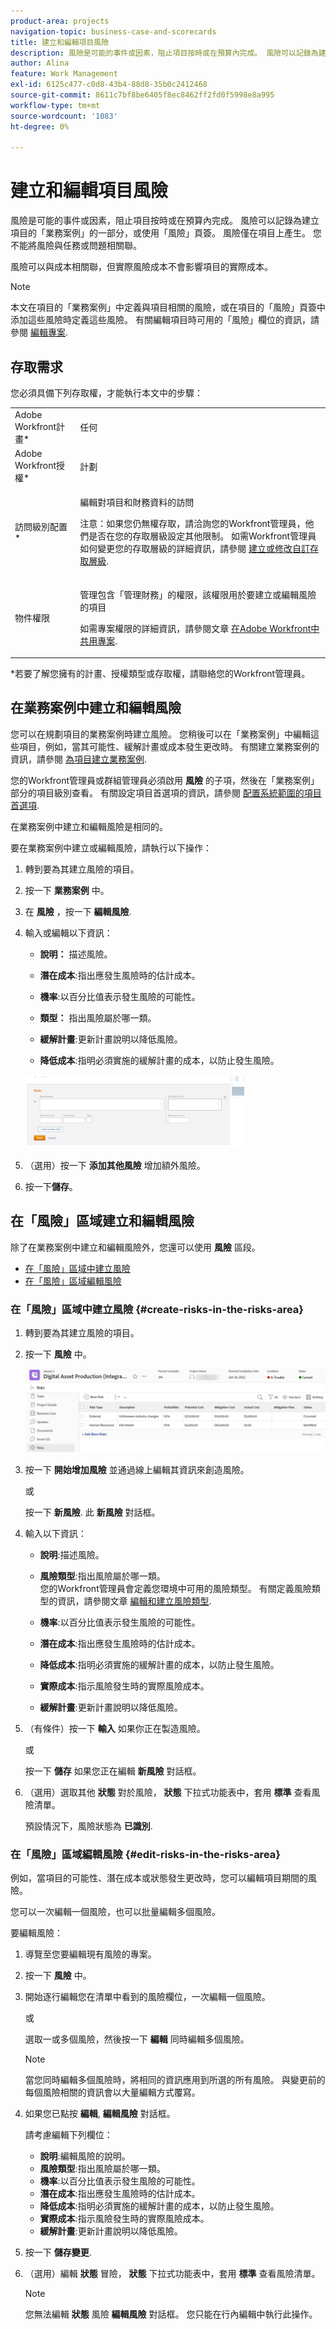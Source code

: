 ```yaml
---
product-area: projects
navigation-topic: business-case-and-scorecards
title: 建立和編輯項目風險
description: 風險是可能的事件或因素，阻止項目按時或在預算內完成。 風險可以記錄為建立項目的「業務案例」的一部分，或使用「風險」頁簽。 風險僅在項目上產生。 您不能將風險與任務或問題相關聯。
author: Alina
feature: Work Management
exl-id: 6125c477-c0d8-43b4-88d8-35b0c2412468
source-git-commit: 8611c7bf8be6405f8ec8462ff2fd0f5998e8a995
workflow-type: tm+mt
source-wordcount: '1083'
ht-degree: 0%

---
```


# 建立和編輯項目風險

風險是可能的事件或因素，阻止項目按時或在預算內完成。 風險可以記錄為建立項目的「業務案例」的一部分，或使用「風險」頁簽。 風險僅在項目上產生。 您不能將風險與任務或問題相關聯。

風險可以與成本相關聯，但實際風險成本不會影響項目的實際成本。

>[!NOTE]
>
>本文在項目的「業務案例」中定義與項目相關的風險，或在項目的「風險」頁簽中添加這些風險時定義這些風險。 有關編輯項目時可用的「風險」欄位的資訊，請參閱 [編輯專案](../../../manage-work/projects/manage-projects/edit-projects.md).

## 存取需求

您必須具備下列存取權，才能執行本文中的步驟：

<table style="table-layout:auto"> 
 <col> 
 <col> 
 <tbody> 
  <tr> 
   <td role="rowheader">Adobe Workfront計畫*</td> 
   <td> <p>任何</p> </td> 
  </tr> 
  <tr> 
   <td role="rowheader">Adobe Workfront授權*</td> 
   <td> <p>計劃 </p> </td> 
  </tr> 
  <tr> 
   <td role="rowheader">訪問級別配置*</td> 
   <td> <p>編輯對項目和財務資料的訪問</p> <p>注意：如果您仍無權存取，請洽詢您的Workfront管理員，他們是否在您的存取層級設定其他限制。 如需Workfront管理員如何變更您的存取層級的詳細資訊，請參閱 <a href="../../../administration-and-setup/add-users/configure-and-grant-access/create-modify-access-levels.md" class="MCXref xref">建立或修改自訂存取層級</a>.</p> </td> 
  </tr> 
  <tr> 
   <td role="rowheader">物件權限</td> 
   <td> <p> 管理包含「管理財務」的權限，該權限用於要建立或編輯風險的項目 </p> <p>如需專案權限的詳細資訊，請參閱文章 <a href="../../../workfront-basics/grant-and-request-access-to-objects/share-a-project.md" class="MCXref xref">在Adobe Workfront中共用專案</a>.</p> </td> 
  </tr> 
 </tbody> 
</table>

&#42;若要了解您擁有的計畫、授權類型或存取權，請聯絡您的Workfront管理員。

## 在業務案例中建立和編輯風險

您可以在規劃項目的業務案例時建立風險。 您稍後可以在「業務案例」中編輯這些項目，例如，當其可能性、緩解計畫或成本發生更改時。 有關建立業務案例的資訊，請參閱 [為項目建立業務案例](../../../manage-work/projects/define-a-business-case/create-business-case.md).

您的Workfront管理員或群組管理員必須啟用 **風險** 的子項，然後在「業務案例」部分的項目級別查看。 有關設定項目首選項的資訊，請參閱 [配置系統範圍的項目首選項](../../../administration-and-setup/set-up-workfront/configure-system-defaults/set-project-preferences.md).

在業務案例中建立和編輯風險是相同的。

要在業務案例中建立或編輯風險，請執行以下操作：

1. 轉到要為其建立風險的項目。
1. 按一下 **業務案例** 中。
1. 在 **風險** ，按一下 **編輯風險**.
1. 輸入或編輯以下資訊：

   * **說明：** 描述風險。

   * **潛在成本**:指出應發生風險時的估計成本。

   * **機率**:以百分比值表示發生風險的可能性。

   * **類型：** 指出風險屬於哪一類。
   * **緩解計畫**:更新計畫說明以降低風險。

   * **降低成本**:指明必須實施的緩解計畫的成本，以防止發生風險。

   ![](assets/crp1-350x117.png)

1. （選用）按一下 **添加其他風險** 增加額外風險。
1. 按一下&#x200B;**儲存**。

## 在「風險」區域建立和編輯風險

除了在業務案例中建立和編輯風險外，您還可以使用 **風險** 區段。

* [在「風險」區域中建立風險](#create-risks-in-the-risks-area)
* [在「風險」區域編輯風險](#edit-risks-in-the-risks-area)

### 在「風險」區域中建立風險 {#create-risks-in-the-risks-area}

1. 轉到要為其建立風險的項目。
1. 按一下 **風險** 中。

   ![風險部分](assets/risks-section-on-project-2022.png)

1. 按一下 **開始增加風險** 並通過線上編輯其資訊來創造風險。

   或

   按一下 **新風險**. 此 **新風險** 對話框。

1. 輸入以下資訊：

   * **說明**:描述風險。
   * **風險類型**:指出風險屬於哪一類。\
      您的Workfront管理員會定義您環境中可用的風險類型。 有關定義風險類型的資訊，請參閱文章 [編輯和建立風險類型](../../../administration-and-setup/set-up-workfront/configure-system-defaults/edit-create-risk-types.md).

   * **機率**:以百分比值表示發生風險的可能性。
   * **潛在成本**:指出應發生風險時的估計成本。
   * **降低成本**:指明必須實施的緩解計畫的成本，以防止發生風險。
   * **實際成本**:指示風險發生時的實際風險成本。
   * **緩解計畫**:更新計畫說明以降低風險。

1. （有條件）按一下 **輸入** 如果你正在製造風險。

   或

   按一下 **儲存** 如果您正在編輯 **新風險** 對話框。

1. （選用）選取其他 **狀態** 對於風險， **狀態** 下拉式功能表中，套用 **標準** 查看風險清單。

   預設情況下，風險狀態為 **已識別**.

### 在「風險」區域編輯風險 {#edit-risks-in-the-risks-area}

例如，當項目的可能性、潛在成本或狀態發生更改時，您可以編輯項目期間的風險。

您可以一次編輯一個風險，也可以批量編輯多個風險。

要編輯風險：

1. 導覽至您要編輯現有風險的專案。
1. 按一下 **風險** 中。
1. 開始逐行編輯您在清單中看到的風險欄位，一次編輯一個風險。

   或

   選取一或多個風險，然後按一下 **編輯** 同時編輯多個風險。

   >[!NOTE]
   >
   >當您同時編輯多個風險時，將相同的資訊應用到所選的所有風險。 與變更前的每個風險相關的資訊會以大量編輯方式覆寫。

1. 如果您已點按 **編輯**, **編輯風險** 對話框。

   請考慮編輯下列欄位：

   * **說明**:編輯風險的說明。
   * **風險類型**:指出風險屬於哪一類。
   * **機率**:以百分比值表示發生風險的可能性。
   * **潛在成本**:指出應發生風險時的估計成本。
   * **降低成本**:指明必須實施的緩解計畫的成本，以防止發生風險。
   * **實際成本**:指示風險發生時的實際風險成本。
   * **緩解計畫**:更新計畫說明以降低風險。

1. 按一下 **儲存變更**.
1. （選用）編輯 **狀態** 冒險， **狀態** 下拉式功能表中，套用 **標準** 查看風險清單。

   >[!NOTE]
   >
   >您無法編輯 **狀態** 風險 **編輯風險** 對話框。 您只能在行內編輯中執行此操作。
